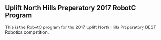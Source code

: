 ## Uplift North Hills Preperatory 2017 RobotC Program
This is the RobotC program for the 2017 Uplift North Hills Preperatory BEST Robotics competition. 

